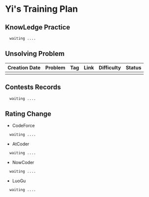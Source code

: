 # Yi's Training Plan

## KnowLedge Practice
```latex
  waiting ....
```
## Unsolving Problem
| Creation Date|   Problem    |      Tag     |    Link      |   Difficulty |   Status     |
| :----------: | :----------: | :----------: | :----------: | :----------: | :----------: |  
|              |              |              |              |              |              |


## Contests Records
```latex
  waiting ....
```
## Rating Change
- CodeForce
```latex
  waiting ....
```
- AtCoder
```latex
  waiting ....
```
- NowCoder
```latex
  waiting ....
```
- LuoGu
```latex
  waiting ....
```
